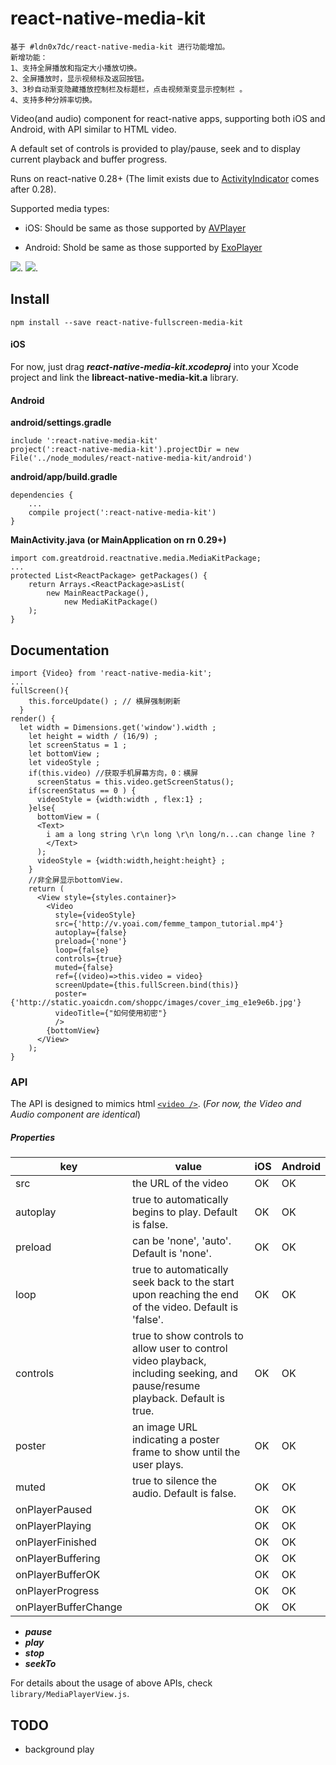 # react-native-media-kit
    基于 #ldn0x7dc/react-native-media-kit 进行功能增加。
    新增功能：
    1、支持全屏播放和指定大小播放切换。
    2、全屏播放时，显示视频标及返回按钮。
    3、3秒自动渐变隐藏播放控制栏及标题栏，点击视频渐变显示控制栏 。
    4、支持多种分辨率切换。

Video(and audio) component for react-native apps, supporting both iOS and Android, with API similar to HTML video.

A default set of controls is provided to play/pause, seek and to display current playback and buffer progress.

Runs on react-native 0.28+ (The limit exists due to [ActivityIndicator](https://facebook.github.io/react-native/docs/activityindicator.html) comes after 0.28).

Supported media types:

* iOS: Should be same as those supported by [AVPlayer](https://developer.apple.com/library/ios/documentation/AVFoundation/Reference/AVPlayer_Class/)


* Android: Shold be same as those supported by [ExoPlayer](https://github.com/google/ExoPlayer)

![](Demo/play.png).
![](Demo/fullscreen.png).

## Install

`npm install --save react-native-fullscreen-media-kit`

#### iOS

For now, just drag ***react-native-media-kit.xcodeproj*** into your Xcode project and link the **libreact-native-media-kit.a** library.

#### Android

**android/settings.gradle**

```
include ':react-native-media-kit'
project(':react-native-media-kit').projectDir = new File('../node_modules/react-native-media-kit/android')
```

**android/app/build.gradle**

```
dependencies {
    ...
    compile project(':react-native-media-kit')
}
```

**MainActivity.java (or MainApplication on rn 0.29+)**

```
import com.greatdroid.reactnative.media.MediaKitPackage;
...
protected List<ReactPackage> getPackages() {
    return Arrays.<ReactPackage>asList(
        new MainReactPackage(),
            new MediaKitPackage()
    );
}
```



## Documentation

```
import {Video} from 'react-native-media-kit';
...
fullScreen(){
    this.forceUpdate() ; // 横屏强制刷新
  }
render() {
  let width = Dimensions.get('window').width ; 
    let height = width / (16/9) ;
    let screenStatus = 1 ;
    let bottomView ;
    let videoStyle ;
    if(this.video) //获取手机屏幕方向，0：横屏
      screenStatus = this.video.getScreenStatus();
    if(screenStatus == 0 ) {
      videoStyle = {width:width , flex:1} ;
    }else{
      bottomView = (
      <Text>
        i am a long string \r\n long \r\n long/n...can change line ?
        </Text>
      );
      videoStyle = {width:width,height:height} ;
    }
    //非全屏显示bottomView.
    return (
      <View style={styles.container}>
        <Video
          style={videoStyle}
          src={'http://v.yoai.com/femme_tampon_tutorial.mp4'}
          autoplay={false}
          preload={'none'}
          loop={false}
          controls={true}
          muted={false}
          ref={(video)=>this.video = video}
          screenUpdate={this.fullScreen.bind(this)}
          poster={'http://static.yoaicdn.com/shoppc/images/cover_img_e1e9e6b.jpg'}
          videoTitle={"如何使用初密"}
          />
        {bottomView}
      </View>
    );
}

```

### API

The API is designed to mimics html [`<video />`](https://developer.mozilla.org/en-US/docs/Web/HTML/Element/video). (*For now, the Video and Audio component are identical*)

##### Properties

| key                  | value                                    | iOS  | Android |
| -------------------- | ---------------------------------------- | ---- | ------- |
| src                  | the URL of the video                     | OK   | OK      |
| autoplay             | true to automatically begins to play. Default is false. | OK   | OK      |
| preload              | can be 'none', 'auto'. Default is 'none'. | OK   | OK      |
| loop                 | true to automatically seek back to the start upon reaching the end of the video. Default is 'false'. | OK   | OK      |
| controls             | true to show controls to allow user to control video playback, including seeking, and pause/resume playback. Default is true. | OK   | OK      |
| poster               | an image URL indicating a poster frame to show until the user plays. | OK   | OK      |
| muted                | true to silence the audio. Default is false. | OK   | OK      |
| onPlayerPaused       |                                          | OK   | OK      |
| onPlayerPlaying      |                                          | OK   | OK      |
| onPlayerFinished     |                                          | OK   | OK      |
| onPlayerBuffering    |                                          | OK   | OK      |
| onPlayerBufferOK     |                                          | OK   | OK      |
| onPlayerProgress     |                                          | OK   | OK      |
| onPlayerBufferChange |                                          | OK   | OK      |

- ***pause***
- ***play***
- ***stop***
- ***seekTo***


For details about the usage of above APIs, check `library/MediaPlayerView.js`.



## TODO

* background play
